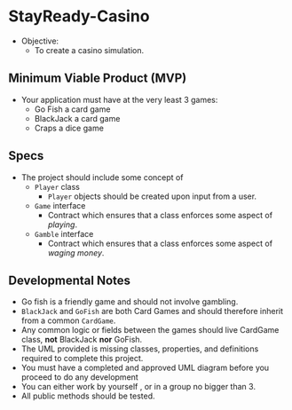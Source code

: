 # StayReady-Casino
* Objective:
  * To create a casino simulation.

## Minimum Viable Product (MVP)
* Your application must have at the very least 3 games:
  * Go Fish a card game
  * BlackJack a card game
  * Craps a dice game

## Specs
* The project should include some concept of
  * `Player` class
    * `Player` objects should be created upon input from a user.
  * `Game` interface
    * Contract which ensures that a class enforces some aspect of _playing_.
  * `Gamble` interface
    * Contract which ensures that a class enforces some aspect of _waging money_.
  
 

## Developmental Notes
* Go fish is a friendly game and should not involve gambling.
* `BlackJack` and `GoFish` are both Card Games and should therefore inherit from a common `CardGame`.
* Any common logic or fields between the games should live CardGame class, **not** BlackJack **nor** GoFish.
* The UML provided is missing classes, properties, and definitions required to complete this project.
* You must have a completed and approved UML diagram before you proceed to do any development
* You can either work by yourself , or in a group no bigger than 3.
* All public methods should be tested.
